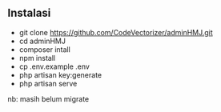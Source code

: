## Instalasi
- git clone https://github.com/CodeVectorizer/adminHMJ.git
- cd adminHMJ
- composer intall
- npm install
- cp .env.example .env
- php artisan key:generate
- php artisan serve


nb: masih belum migrate

